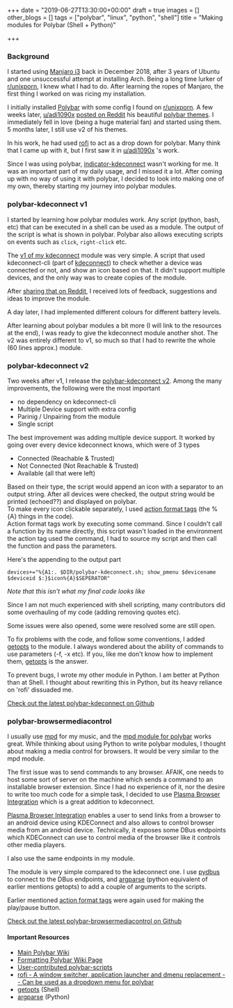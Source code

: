 +++
date = "2019-06-27T13:30:00+00:00"
draft = true
images = []
other_blogs = []
tags = ["polybar", "linux", "python", "shell"]
title = "Making modules for Polybar (Shell + Python)"

+++
### Background

I started using [Manjaro i3](https://manjaro.org/download/i3/ "Manjaro i3") back in December 2018, after 3 years of Ubuntu and one unsuccessful attempt at installing Arch. Being a long time lurker of [r/unixporn](https://reddit.com/unixporn "r/unixporn"), I knew what I had to do. After learning the ropes of Manjaro, the first thing I worked on was ricing my installation.

I initially installed [Polybar](https://github.com/polybar/polybar "Polybar") with some config I found on [r/unixporn](https://reddit.com/unixporn "r/unixporn"). A few weeks later, [u/adi1090x](https://reddit.com/user/adi1090x "u/adi1090x") [posted on Reddit](https://www.reddit.com/r/unixporn/comments/ac5ggg/oc_polybar_themes_with_19_material_accent_colors/) his beautiful [polybar themes](https://github.com/adi1090x/polybar-themes). I immediately fell in love (being a huge material fan) and started using them. 5 months later, I still use v2 of his themes.

In his work, he had used [rofi](https://github.com/davatorium/rofi) to act as a drop down for polybar. Many think that I came up with it, but I first saw it in [u/adi1090x](https://reddit.com/user/adi1090x "u/adi1090x") 's work.

Since I was using polybar, [indicator-kdeconnect](https://github.com/Bajoja/indicator-kdeconnect) wasn't working for me. It was an important part of my daily usage, and I missed it a lot. After coming up with no way of using it with polybar, I decided to look into making one of my own, thereby starting my journey into polybar modules.

### polybar-kdeconnect v1

I started by learning how polybar modules work. Any script (python, bash, etc) that can be executed in a shell can be used as a module. The output of the script is what is shown in polybar. Polybar also allows executing scripts on events such as `click`, `right-click` etc.

The [v1 of my kdeconnect]() module was very simple. A script that used kdeconnect-cli (part of [kdeconnect]()) to check whether a device was connected or not, and show an icon based on that. It didn't support multiple devices, and the only way was to create copies of the module.

After [sharing that on Reddit](https://www.reddit.com/r/unixporn/comments/ajz7km/oc_kdeconnect_module_for_polybar/), I received lots of feedback, suggestions and ideas to improve the module.

A day later, I had implemented different colours for different battery levels.

After learning about polybar modules a bit more (I will link to the resources at the end), I was ready to give the kdeconnect module another shot. The v2 was entirely different to v1, so much so that I had to rewrite the whole (60 lines approx.) module.

### polybar-kdeconnect v2

Two weeks after v1, I release the [polybar-kdeconnect v2](https://github.com/HackeSta/polybar-kdeconnect/tree/3e4e2df87b01b6f86773d0ab0e376c87f9b022f0). Among the many improvements, the following were the most important

* no dependency on kdeconnect-cli
* Multiple Device support with extra config
* Parinig / Unpairing from the module
* Single script

The best improvement was adding multiple device support. It worked by going over every device kdeconnect knows, which were of 3 types

* Connected (Reachable & Trusted)
* Not Connected (Not Reachable & Trusted)
* Available (all that were left)

Based on their type, the script would append an icon with a separator to an output string. After all devices were checked, the output string would be printed (echoed??) and displayed on polybar.  
To make every icon clickable separately, I used [action format tags]() (the %{A} things in the code).   
Action format tags work by executing some command. Since I couldn't call a function by its name directly, this script wasn't loaded in the environment the action tag used the command, I had to source my script and then call the function and pass the parameters.

Here's the appending to the output part

    devices+="%{A1:. $DIR/polybar-kdeconnect.sh; show_pmenu $devicename $deviceid $:}$icon%{A}$SEPERATOR"

_Note that this isn't what my final code looks like_ 

Since I am not much experienced with shell scripting, many contributors did some overhauling of my code (adding removing quotes etc).

Some issues were also opened, some were resolved some are still open. 

To fix problems with the code, and follow some conventions, I added [getopts]() to the module. I always wondered about the ability of commands to use parameters (-f, -x etc). If you, like me don't know how to implement them, [getopts]() is the answer.

To prevent bugs, I wrote my other module in Python. I am better at Python than at Shell. I thought about rewriting this in Python, but its heavy reliance on 'rofi' dissuaded me.

[Check out the latest polybar-kdeconnect on Github](https://github.com/HackeSta/polybar-kdeconnect)

### polybar-browsermediacontrol

I usually use [mpd](https://www.musicpd.org/) for my music, and the [mpd module for polybar](https://github.com/polybar/polybar/wiki/Module:-mpd) works great. While thinking about using Python to write polybar modules, I thought about making a media control for browsers. It would be very similar to the mpd module.

The first issue was to send commands to any browser. AFAIK, one needs to host some sort of server on the machine which sends a command to an installable browser extension. Since I had no experience of it, nor the desire to write too much code for a simple task, I decided to use [Plasma Browser Integration](https://community.kde.org/Plasma/Browser_Integration) which is a great addition to kdeconnect.

[Plasma Browser Integration](https://community.kde.org/Plasma/Browser_Integration) enables a user to send links from a browser to an android device using KDEConnect and also allows to control browser media from an android device. Technically, it exposes some DBus endpoints which KDEConnect can use to control media of the browser like it controls other media players.

I also use the same endpoints in my module.

The module is very simple compared to the kdeconnect one. I use [pydbus](https://github.com/LEW21/pydbus) to connect to the DBus endpoints, and [argparse](https://docs.python.org/3/library/argparse.html) (python equivalent of earlier mentions getopts) to add a couple of arguments to the scripts.

Earlier mentioned [action format tags]() were again used for making the play/pause button.

[Check out the latest polybar-browsermediacontrol on Github](https://github.com/HackeSta/polybar-browsermediacontrol)

#### Important Resources

* [Main Polybar Wiki](https://github.com/polybar/polybar/wiki)
* [Formatting Polybar Wiki Page](https://github.com/polybar/polybar/wiki/Formatting)
* [User-contributed polybar-scripts](https://github.com/polybar/polybar-scripts)
* [rofi - A window switcher, application launcher and dmenu replacement -- Can be used as a dropdown menu for polybar](https://github.com/davatorium/rofi)
* [getopts](https://www.mkssoftware.com/docs/man1/getopts.1.asp)  (Shell)
* [argparse](https://docs.python.org/3/library/argparse.html) (Python)